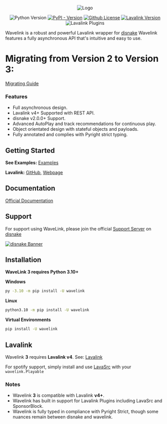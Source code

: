 <div align="center">


![Logo](https://raw.githubusercontent.com/PythonistaGuild/Wavelink/master/logo.png)

![Python Version](https://img.shields.io/pypi/pyversions/Wavelink)
[![PyPI - Version](https://img.shields.io/pypi/v/Wavelink)](https://pypi.org/project/wavelink/)
[![Github License](https://img.shields.io/github/license/PythonistaGuild/Wavelink)](LICENSE)
[![Lavalink Version](https://img.shields.io/badge/Lavalink-v4.0%2B-blue?color=%23FB7713)](https://lavalink.dev)
![Lavalink Plugins](https://img.shields.io/badge/Lavalink_Plugins-Native_Support-blue?color=%2373D673)


</div>


Wavelink is a robust and powerful Lavalink wrapper for [disnake](https://github.com/Rapptz/disnake)
Wavelink features a fully asynchronous API that's intuitive and easy to use.


# Migrating from Version 2 to Version 3:

[Migrating Guide](https://wavelink.dev/en/latest/migrating.html)


### Features

- Full asynchronous design.
- Lavalink v4+ Supported with REST API.
- disnake v2.0.0+ Support.
- Advanced AutoPlay and track recommendations for continuous play.
- Object orientated design with stateful objects and payloads.
- Fully annotated and complies with Pyright strict typing.


## Getting Started

**See Examples:** [Examples](https://github.com/PythonistaGuild/Wavelink/tree/main/examples)

**Lavalink:** [GitHub](https://github.com/lavalink-devs/Lavalink/releases), [Webpage](https://lavalink.dev)


## Documentation

[Official Documentation](https://wavelink.dev/en/latest)

## Support

For support using WaveLink, please join the official [Support Server](https://discord.gg/RAKc3HF) on
[disnake](https://discordapp.com)

[![disnake Banner](https://discordapp.com/api/guilds/490948346773635102/widget.png?style=banner2)](https://discord.gg/RAKc3HF)


## Installation

**WaveLink 3 requires Python 3.10+**

**Windows**


```sh
py -3.10 -m pip install -U wavelink
```

**Linux**

```sh
python3.10 -m pip install -U wavelink
```

**Virtual Environments**

```sh
pip install -U wavelink
```


## Lavalink

Wavelink **3** requires **Lavalink v4**.
See: [Lavalink](https://github.com/lavalink-devs/Lavalink/releases)

For spotify support, simply install and use [LavaSrc](https://github.com/topi314/LavaSrc) with your `wavelink.Playable`


### Notes

- Wavelink **3** is compatible with Lavalink **v4+**.
- Wavelink has built in support for Lavalink Plugins including LavaSrc and SponsorBlock.
- Wavelink is fully typed in compliance with Pyright Strict, though some nuances remain between disnake and wavelink.
